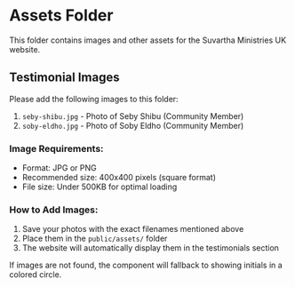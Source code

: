# Assets Folder

This folder contains images and other assets for the Suvartha Ministries UK website.

## Testimonial Images

Please add the following images to this folder:

1. `seby-shibu.jpg` - Photo of Seby Shibu (Community Member)
2. `soby-eldho.jpg` - Photo of Soby Eldho (Community Member)

### Image Requirements:
- Format: JPG or PNG
- Recommended size: 400x400 pixels (square format)
- File size: Under 500KB for optimal loading

### How to Add Images:
1. Save your photos with the exact filenames mentioned above
2. Place them in the `public/assets/` folder
3. The website will automatically display them in the testimonials section

If images are not found, the component will fallback to showing initials in a colored circle.